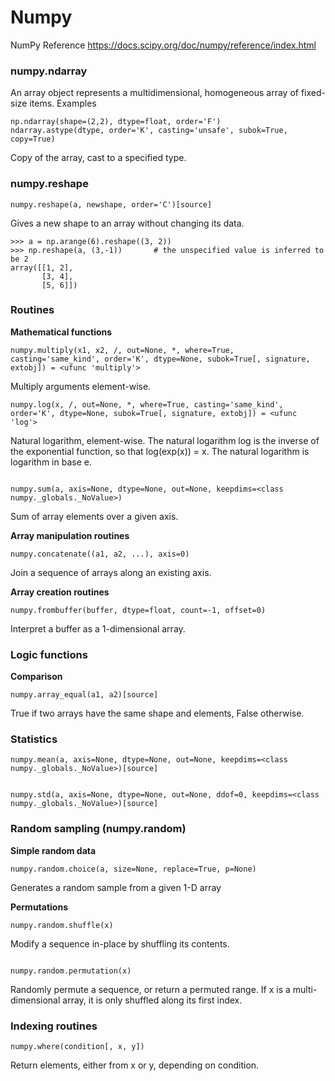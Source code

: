 # Numpy



NumPy Reference https://docs.scipy.org/doc/numpy/reference/index.html

### numpy.ndarray
An array object represents a multidimensional, homogeneous array of fixed-size items.
Examples


```
np.ndarray(shape=(2,2), dtype=float, order='F')
ndarray.astype(dtype, order='K', casting='unsafe', subok=True, copy=True)
```


Copy of the array, cast to a specified type.

### numpy.reshape


```
numpy.reshape(a, newshape, order='C')[source]
```


Gives a new shape to an array without changing its data.


```
>>> a = np.arange(6).reshape((3, 2))
>>> np.reshape(a, (3,-1))       # the unspecified value is inferred to be 2
array([[1, 2],
       [3, 4],
       [5, 6]])

```


### Routines
**Mathematical functions**

```
numpy.multiply(x1, x2, /, out=None, *, where=True, casting='same_kind', order='K', dtype=None, subok=True[, signature, extobj]) = <ufunc 'multiply'>
```
Multiply arguments element-wise.

```
numpy.log(x, /, out=None, *, where=True, casting='same_kind', order='K', dtype=None, subok=True[, signature, extobj]) = <ufunc 'log'>
```
Natural logarithm, element-wise.
The natural logarithm log is the inverse of the exponential function, so that log(exp(x)) = x. The natural logarithm is logarithm in base e.

```

numpy.sum(a, axis=None, dtype=None, out=None, keepdims=<class numpy._globals._NoValue>)
```
Sum of array elements over a given axis.

**Array manipulation routines**


```
numpy.concatenate((a1, a2, ...), axis=0)
```


Join a sequence of arrays along an existing axis.

**Array creation routines**


```
numpy.frombuffer(buffer, dtype=float, count=-1, offset=0)
```
Interpret a buffer as a 1-dimensional array.




### Logic functions
**Comparison**


```
numpy.array_equal(a1, a2)[source]
```


True if two arrays have the same shape and elements, False otherwise.

### Statistics


```
numpy.mean(a, axis=None, dtype=None, out=None, keepdims=<class numpy._globals._NoValue>)[source]
```



```

numpy.std(a, axis=None, dtype=None, out=None, ddof=0, keepdims=<class numpy._globals._NoValue>)[source]
```



### Random sampling (numpy.random)
**Simple random data**


```
numpy.random.choice(a, size=None, replace=True, p=None)
```


Generates a random sample from a given 1-D array

**Permutations**


```
numpy.random.shuffle(x)
```


Modify a sequence in-place by shuffling its contents.


```

numpy.random.permutation(x)
```


Randomly permute a sequence, or return a permuted range.
If x is a multi-dimensional array, it is only shuffled along its first index.

### Indexing routines


```
numpy.where(condition[, x, y])
```


Return elements, either from x or y, depending on condition.








